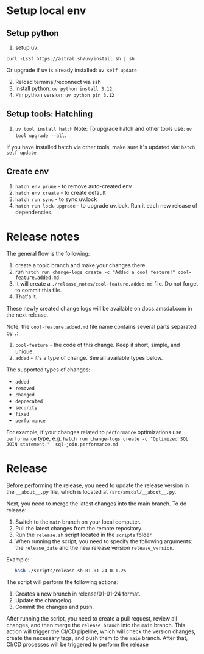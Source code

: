 # Setup local env

## Setup python

1. setup uv:
```
curl -LsSf https://astral.sh/uv/install.sh | sh
```
Or upgrade if uv is already installed:
`uv self update`

2. Reload terminal/reconnect via ssh
3. Install python: `uv python install 3.12`
4. Pin python version: `uv python pin 3.12`

## Setup tools: Hatchling

1. `uv tool install hatch`
Note:
To upgrade hatch and other tools use: `uv tool upgrade --all`.

If you have installed hatch via other tools, make sure it's updated via:
`hatch self update`

## Create env
1. `hatch env prune` - to remove auto-created env
2. `hatch env create` - to create default
3. `hatch run sync` - to sync uv.lock
4. `hatch run lock-upgrade` - to upgrade uv.lock. Run it each new release of dependencies. 

# Release notes

The general flow is the following:

1. create a topic branch and make your changes there
2. run `hatch run change-logs create -c "Added a cool feature!" cool-feature.added.md`
3. It will create a `./release_notes/cool-feature.added.md` file. Do not forget to commit this file.
4. That's it.

These newly created change logs will be available on docs.amsdal.com in the next release.

Note, the `cool-feature.added.md` file name contains several parts separated by `.`:

1. `cool-feature` - the code of this change. Keep it short, simple, and unique.
2. `added` - it's a type of change. See all available types below.

The supported types of changes:

- `added`
- `removed`
- `changed`
- `deprecated`
- `security`
- `fixed`
- `performance`

For example, if your changes related to `performance` optimizations use `performance` type, e.g. 
`hatch run change-logs create -c "Optimized SQL JOIN statement."  sql-join.performance.md`

# Release

Before performing the release, you need to update the release version in the `__about__.py` file, which is located at `/src/amsdal/__about__.py`.

Next, you need to merge the latest changes into the main branch. To do release:

1. Switch to the `main` branch on your local computer.
2. Pull the latest changes from the remote repository.
3. Run the `release.sh` script located in the `scripts` folder.
4. When running the script, you need to specify the following arguments: the `release_date` and the new release version `release_version`.

Example:

``` bash
   bash ./scripts/release.sh 01-01-24 0.1.25
```
The script will perform the following actions:
1. Creates a new brunch in release/01-01-24 format.
2. Update the changelog.
3. Commit the changes and push.


After running the script, you need to create a pull request, review all changes, and then merge the `release branch` into the `main` branch. This action will trigger the CI/CD pipeline, which will check the version changes, create the necessary tags, and push them to the `main` branch. After that, CI/CD processes will be triggered to perform the release
